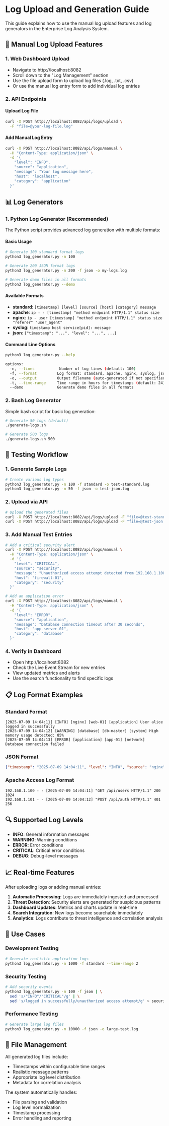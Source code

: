 # Log Upload and Generation Guide

This guide explains how to use the manual log upload features and log generators in the Enterprise Log Analysis System.

## 🔧 Manual Log Upload Features

### 1. Web Dashboard Upload
- Navigate to http://localhost:8082
- Scroll down to the "Log Management" section  
- Use the file upload form to upload log files (.log, .txt, .csv)
- Or use the manual log entry form to add individual log entries

### 2. API Endpoints

#### Upload Log File
```bash
curl -X POST http://localhost:8082/api/logs/upload \
  -F "file=@your-log-file.log"
```

#### Add Manual Log Entry
```bash
curl -X POST http://localhost:8082/api/logs/manual \
  -H "Content-Type: application/json" \
  -d '{
    "level": "INFO",
    "source": "application", 
    "message": "Your log message here",
    "host": "localhost",
    "category": "application"
  }'
```

## 📊 Log Generators

### 1. Python Log Generator (Recommended)

The Python script provides advanced log generation with multiple formats:

#### Basic Usage
```bash
# Generate 100 standard format logs
python3 log_generator.py -n 100

# Generate 200 JSON format logs  
python3 log_generator.py -n 200 -f json -o my-logs.log

# Generate demo files in all formats
python3 log_generator.py --demo
```

#### Available Formats
- **standard**: `[timestamp] [level] [source] [host] [category] message`
- **apache**: `ip - - [timestamp] "method endpoint HTTP/1.1" status size`
- **nginx**: `ip - user [timestamp] "method endpoint HTTP/1.1" status size "referer" "user_agent"`
- **syslog**: `timestamp host service[pid]: message`
- **json**: `{"timestamp": "...", "level": "...", ...}`

#### Command Line Options
```bash
python3 log_generator.py --help

options:
  -n, --lines           Number of log lines (default: 100)
  -f, --format         Log format: standard, apache, nginx, syslog, json
  -o, --output         Output filename (auto-generated if not specified)
  -t, --time-range     Time range in hours for timestamps (default: 24)
  --demo               Generate demo files in all formats
```

### 2. Bash Log Generator

Simple bash script for basic log generation:

```bash
# Generate 50 logs (default)
./generate-logs.sh

# Generate 500 logs
./generate-logs.sh 500
```

## 🎯 Testing Workflow

### 1. Generate Sample Logs
```bash
# Create various log types
python3 log_generator.py -n 100 -f standard -o test-standard.log
python3 log_generator.py -n 50 -f json -o test-json.log
```

### 2. Upload via API
```bash
# Upload the generated files
curl -X POST http://localhost:8082/api/logs/upload -F "file=@test-standard.log"
curl -X POST http://localhost:8082/api/logs/upload -F "file=@test-json.log"
```

### 3. Add Manual Test Entries
```bash
# Add a critical security alert
curl -X POST http://localhost:8082/api/logs/manual \
  -H "Content-Type: application/json" \
  -d '{
    "level": "CRITICAL",
    "source": "security",
    "message": "Unauthorized access attempt detected from 192.168.1.100",
    "host": "firewall-01",
    "category": "security"
  }'

# Add an application error
curl -X POST http://localhost:8082/api/logs/manual \
  -H "Content-Type: application/json" \
  -d '{
    "level": "ERROR", 
    "source": "application",
    "message": "Database connection timeout after 30 seconds",
    "host": "app-server-01",
    "category": "database"
  }'
```

### 4. Verify in Dashboard
- Open http://localhost:8082
- Check the Live Event Stream for new entries
- View updated metrics and alerts
- Use the search functionality to find specific logs

## 📋 Log Format Examples

### Standard Format
```
[2025-07-09 14:04:11] [INFO] [nginx] [web-01] [application] User alice logged in successfully
[2025-07-09 14:04:12] [WARNING] [database] [db-master] [system] High memory usage detected: 85%
[2025-07-09 14:04:13] [ERROR] [application] [app-01] [network] Database connection failed
```

### JSON Format
```json
{"timestamp": "2025-07-09 14:04:11", "level": "INFO", "source": "nginx", "host": "web-01", "category": "application", "message": "User alice logged in successfully", "metadata": {"thread": "thread-1", "request_id": "req-12345", "user_agent": "Mozilla/5.0"}}
```

### Apache Access Log Format
```
192.168.1.100 - - [2025-07-09 14:04:11] "GET /api/users HTTP/1.1" 200 1024
192.168.1.101 - - [2025-07-09 14:04:12] "POST /api/auth HTTP/1.1" 401 256
```

## 🔍 Supported Log Levels

- **INFO**: General information messages
- **WARNING**: Warning conditions
- **ERROR**: Error conditions  
- **CRITICAL**: Critical error conditions
- **DEBUG**: Debug-level messages

## 📈 Real-time Features

After uploading logs or adding manual entries:

1. **Automatic Processing**: Logs are immediately ingested and processed
2. **Threat Detection**: Security alerts are generated for suspicious patterns
3. **Dashboard Updates**: Metrics and charts update in real-time
4. **Search Integration**: New logs become searchable immediately
5. **Analytics**: Logs contribute to threat intelligence and correlation analysis

## 🎯 Use Cases

### Development Testing
```bash
# Generate realistic application logs
python3 log_generator.py -n 1000 -f standard --time-range 2
```

### Security Testing  
```bash
# Add security events
python3 log_generator.py -n 100 -f json | \
  sed 's/"INFO"/"CRITICAL"/g' | \
  sed 's/logged in successfully/unauthorized access attempt/g' > security-test.log
```

### Performance Testing
```bash
# Generate large log files
python3 log_generator.py -n 10000 -f json -o large-test.log
```

## 📁 File Management

All generated log files include:
- Timestamps within configurable time ranges
- Realistic message patterns
- Appropriate log level distribution
- Metadata for correlation analysis

The system automatically handles:
- File parsing and validation
- Log level normalization
- Timestamp processing
- Error handling and reporting
